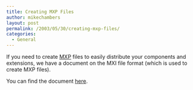 ```yaml
---
title: Creating MXP Files
author: mikechambers
layout: post
permalink: /2003/05/30/creating-mxp-files/
categories:
  - General
---
```



If you need to create [MXP][1] files to easily distribute your components and extensions, we have a document on the MXI file format (which is used to create MXP files).

You can find the document [here][2].

 [1]: http://www.macromedia.com/exchange/help/about_exchange.html#about_extension
 [2]: http://www.macromedia.com/go/em_file_format/